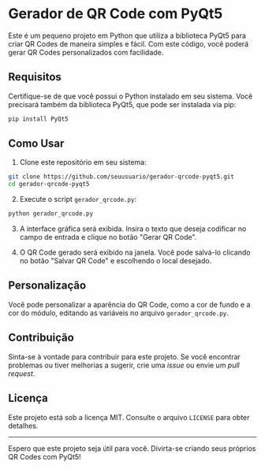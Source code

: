 # Gerador de QR Code com PyQt5

Este é um pequeno projeto em Python que utiliza a biblioteca PyQt5 para criar QR Codes de maneira simples e fácil. Com este código, você poderá gerar QR Codes personalizados com facilidade.

## Requisitos

Certifique-se de que você possui o Python instalado em seu sistema. Você precisará também da biblioteca PyQt5, que pode ser instalada via pip:

```bash
pip install PyQt5
```

## Como Usar

1. Clone este repositório em seu sistema:

```bash
git clone https://github.com/seuusuario/gerador-qrcode-pyqt5.git
cd gerador-qrcode-pyqt5
```

2. Execute o script `gerador_qrcode.py`:

```bash
python gerador_qrcode.py
```

3. A interface gráfica será exibida. Insira o texto que deseja codificar no campo de entrada e clique no botão "Gerar QR Code".

4. O QR Code gerado será exibido na janela. Você pode salvá-lo clicando no botão "Salvar QR Code" e escolhendo o local desejado.

## Personalização

Você pode personalizar a aparência do QR Code, como a cor de fundo e a cor do módulo, editando as variáveis no arquivo `gerador_qrcode.py`.

## Contribuição

Sinta-se à vontade para contribuir para este projeto. Se você encontrar problemas ou tiver melhorias a sugerir, crie uma *issue* ou envie um *pull request*.

## Licença

Este projeto está sob a licença MIT. Consulte o arquivo `LICENSE` para obter detalhes.

---

Espero que este projeto seja útil para você. Divirta-se criando seus próprios QR Codes com PyQt5!
